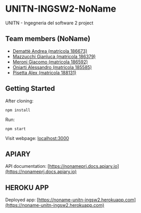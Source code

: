 # UNITN-INGSW2-NoName
UNITN - Ingegneria del software 2 project

## Team members (NoName)
* [Demattè Andrea (matricola 186673)](https://github.com/dema121)
* [Mazzucchi Gianluca (matricola 186379)](https://github.com/gmazzu97)
* [Meroni Giacomo (matricola 186592)](https://github.com/Jack2021)
* [Oniarti Alessandro (matricola 185585)](https://github.com/Onni97)
* [Pisetta Alex (matricola 188131)](https://github.com/Tex9799)

## Getting Started
After cloning:
```
npm install
```
Run:
```
npm start
```
Visit webpage: [localhost:3000](localhost:3000)

## APIARY
API documentation: [https://nonameprj.docs.apiary.io](https://nonameprj.docs.apiary.io)

## HEROKU APP
Deployed app: [https://noname-unitn-ingsw2.herokuapp.com](https://noname-unitn-ingsw2.herokuapp.com)















